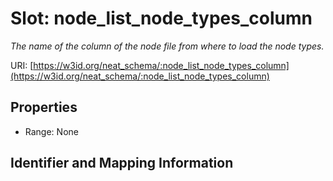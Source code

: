 # Slot: node_list_node_types_column
_The name of the column of the node file from where to load the node types._


URI: [https://w3id.org/neat_schema/:node_list_node_types_column](https://w3id.org/neat_schema/:node_list_node_types_column)



<!-- no inheritance hierarchy -->


## Properties

 * Range: None



## Identifier and Mapping Information





